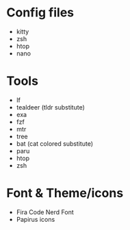 # Config files
- kitty
- zsh
- htop
- nano

# Tools
- lf
- tealdeer (tldr substitute)
- exa
- fzf
- mtr
- tree
- bat (cat colored substitute)
- paru
- htop
- zsh
# Font & Theme/icons
- Fira Code Nerd Font
- Papirus icons


